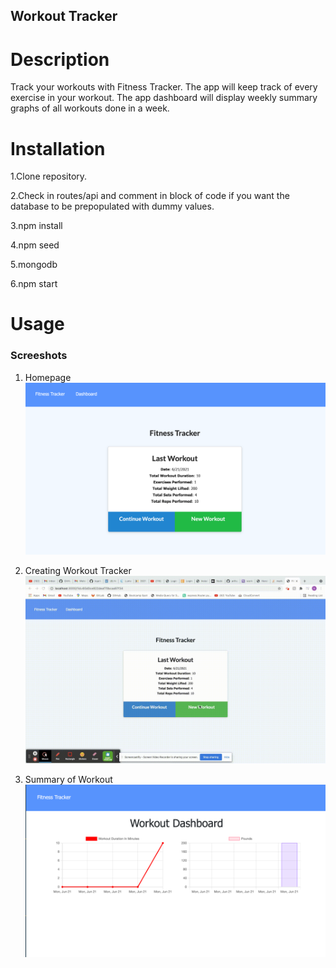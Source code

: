 ## Workout Tracker

# Description
Track your workouts with Fitness Tracker. The app will keep track of every exercise in your workout. The app dashboard will display weekly summary graphs of all workouts done in a week.


# Installation

1.Clone repository.

2.Check in routes/api and comment in block of code if you want the database to be prepopulated with dummy values.

3.npm install

4.npm seed

5.mongodb

6.npm start 

# Usage
###  Screeshots
1. Homepage
  ![Homepage](public/assets/Home.png)

2. Creating Workout Tracker
    ![Create Workout Tracker](public/assets/workout-tracker.gif)

3. Summary of Workout
  ![Summary of Workout Tracker](public/assets/summary.png)
